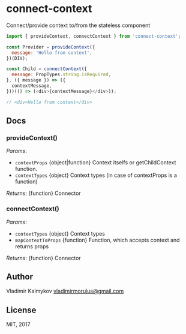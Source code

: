 connect-context
==

Connect/provide context to/from the stateless component

```js
import { provideContext, connectContext } from 'connect-context';

const Provider = provideContext({
  message: 'Hello from context',
})(DIV);

const Child = connectContext({
  message: PropTypes.string.isRequired,
}, ({ message }) => ({
  contextMessage,
}))(() => (<div>{contextMessage}</div>));

// <div>Hello from context</div>
```

Docs
----

### provideContext()

_Params_:

- `contextProps` {object|function} Context itselfs or getChildContext function.
- `contextTypes` {object} Context types (in case of contextProps is a function)

_Returns_: {function} Connector

### connectContext()

_Params_:

- `contextTypes` {object} Context types
- `mapContextToProps` {function} Function, which accepts context and returns props

_Returns_: {function} Connector

Author
----

Vladimir Kalmykov <vladimirmorulus@gmail.com>

License
----

MIT, 2017
